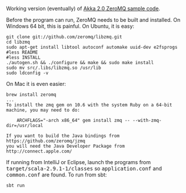 Working version (eventually) of [Akka 2.0 ZeroMQ sample code](http://doc.akka.io/docs/akka/2.0/scala/zeromq.html).

Before the program can run, ZeroMQ needs to be built and installed. On Windows 64 bit, this is painful. On Ubuntu, it is easy:

````
git clone git://github.com/zeromq/libzmq.git
cd libzmq
sudo apt-get install libtool autoconf automake uuid-dev e2fsprogs
#less README
#less INSTALL
./autogen.sh && ./configure && make && sudo make install
sudo mv src/.libs/libzmq.so /usr/lib
sudo ldconfig -v
````

On Mac it is even easier:

````
brew install zeromq
...
To install the zmq gem on 10.6 with the system Ruby on a 64-bit machine, you may need to do:

    ARCHFLAGS="-arch x86_64" gem install zmq -- --with-zmq-dir=/usr/local

If you want to build the Java bindings from https://github.com/zeromq/jzmq
you will need the Java Developer Package from http://connect.apple.com/
````

If running from IntelliJ or Eclipse, launch the programs from <tt>target/scala-2.9.1-1/classes</tt> so <tt>application.conf</tt> and <tt>common.conf</tt> are found.
To run from sbt:

````
sbt run
````
